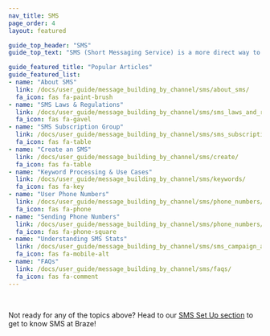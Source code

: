 ```yaml
---
nav_title: SMS
page_order: 4
layout: featured

guide_top_header: "SMS"
guide_top_text: "SMS (Short Messaging Service) is a more direct way to reach your users and customers than most other messaging channels, as it utilizes their personal phone number to reach them. Check out the topics below to get started with Braze SMS!"

guide_featured_title: "Popular Articles"
guide_featured_list:
- name: "About SMS"
  link: /docs/user_guide/message_building_by_channel/sms/about_sms/
  fa_icon: fas fa-paint-brush
- name: "SMS Laws & Regulations"
  link: /docs/user_guide/message_building_by_channel/sms/sms_laws_and_regulations/
  fa_icon: fas fa-gavel
- name: "SMS Subscription Group"
  link: /docs/user_guide/message_building_by_channel/sms/sms_subscription_group/
  fa_icon: fas fa-table
- name: "Create an SMS"
  link: /docs/user_guide/message_building_by_channel/sms/create/
  fa_icon: fas fa-table
- name: "Keyword Processing & Use Cases"
  link: /docs/user_guide/message_building_by_channel/sms/keywords/
  fa_icon: fas fa-key
- name: "User Phone Numbers"
  link: /docs/user_guide/message_building_by_channel/sms/phone_numbers/user_phone_numbers/
  fa_icon: fas fa-phone
- name: "Sending Phone Numbers"
  link: /docs/user_guide/message_building_by_channel/sms/phone_numbers/sending_phone_numbers/
  fa_icon: fas fa-phone-square
- name: "Understanding SMS Stats"
  link: /docs/user_guide/message_building_by_channel/sms/sms_campaign_analytics/
  fa_icon: fas fa-mobile-alt
- name: "FAQs"
  link: /docs/user_guide/message_building_by_channel/sms/faqs/
  fa_icon: fas fa-comment
---
```


<br>

Not ready for any of the topics above? Head to our [SMS Set Up section]({{site.baseurl}}/user_guide/onboarding_with_braze/sms_setup/) to get to know SMS at Braze!

<br>
